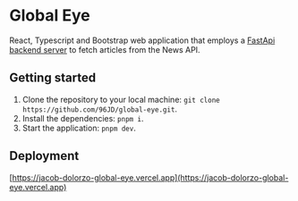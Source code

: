 # Global Eye

React, Typescript and Bootstrap web application that employs a [FastApi backend server](https://jacob-dolorzo-global-eye-server.onrender.com/) to fetch articles from the News API.

## Getting started

1. Clone the repository to your local machine: `git clone https://github.com/96JD/global-eye.git`.
2. Install the dependencies: `pnpm i`.
3. Start the application: `pnpm dev`.

## Deployment

[https://jacob-dolorzo-global-eye.vercel.app](https://jacob-dolorzo-global-eye.vercel.app)

